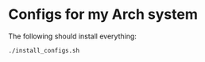 # Configs for my Arch system

The following should install everything:

```console
./install_configs.sh
```
